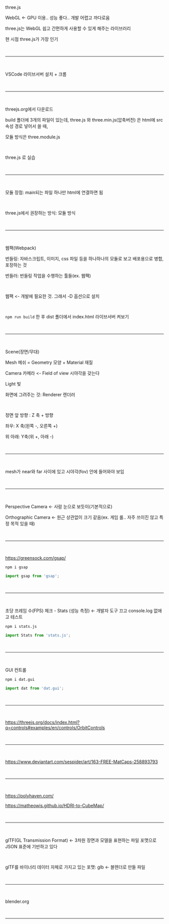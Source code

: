 three.js

WebGL <- GPU 이용.. 성능 좋다.. 개발 어렵고 까다로움

three.js는 WebGL 쉽고 간편하게 사용할 수 있게 해주는 라이브러리

현 시점 three.js가 가장 인기

<br />

---

<br />

VSCode 라이브서버 설치 + 크롬

<br />

---

<br />

threejs.org에서 다운로드

build 폴더에 3개의 파일이 있는데, three.js 와 three.min.js(압축버전) 은 html에 src 속성 경로 넣어서 쓸 때,

모듈 방식은 three.module.js

<br />

three.js 로 실습

<br />

---

<br />

모듈 장점: main되는 파일 하나만 html에 연결하면 됨

<br />

three.js에서 권장하는 방식: 모듈 방식

<br />

---

<br />

웹팩(Webpack)

번들링: 자바스크립트, 이미지, css 파일 등을 하나하나의 모듈로 보고 배포용으로 병합, 포장하는 것

번들러: 번들링 작업을 수행하는 툴들(ex. 웹팩)

<br />

웹팩 <- 개발에 필요한 것. 그래서 -D 옵션으로 설치

<br />

`npm run build` 한 후 dist 폴더에서 index.html 라이브서버 켜보기

<br />

---

<br />

Scene(장면/무대)

Mesh 메쉬 = Geometry 모양 + Material 재질

Camera 카메라 <- Field of view 시야각을 갖는다

Light 빛

화면에 그려주는 것: Renderer 렌더러

<br />

정면 앞 방향 : Z 축 + 방향

좌우: X 축(왼쪽 -, 오른쪽 +)

위 아래: Y축(위 +, 아래 -)

<br />

---

<br />

mesh가 near와 far 사이에 있고 시야각(fov) 안에 들어와야 보임

<br />

---

<br />

Perspective Camera <- 사람 눈으로 보듯이(기본적으로)

Orthographic Camera <- 원근 상관없이 크기 같음(ex. 게임 롤.. 자주 쓰이진 않고 특정 목적 있을 때)

<br />

---

<br />

https://greensock.com/gsap/

`npm i gsap`

```javascript
import gsap from 'gsap';
```

<br />

---

<br />

초당 프레임 수(FPS) 체크 - Stats (성능 측정) <- 개발자 도구 끄고 console.log 없애고 테스트

`npm i stats.js`

```javascript
import Stats from 'stats.js';
```

<br />

---

<br />

GUI 컨트롤

`npm i dat.gui`

```javascript
import dat from 'dat.gui';
```

<br />

---

<br />

https://threejs.org/docs/index.html?q=controls#examples/en/controls/OrbitControls

<br />

---

<br />

https://www.deviantart.com/sespider/art/163-FREE-MatCaps-258893793

<br />

---

<br />

https://polyhaven.com/

https://matheowis.github.io/HDRI-to-CubeMap/

<br />

---

<br />

glTF(GL Transmission Format) <- 3차원 장면과 모델을 표현하는 파일 포맷으로 JSON 표준에 기반하고 있다

<br />

glTF를 바이너리 데이터 자체로 가지고 있는 포맷: glb <- 블렌더로 만들 파일

<br />

---

<br />

blender.org

<br />

---

<br />
